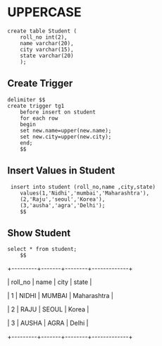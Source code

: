 # UPPERCASE
```
create table Student (
    roll_no int(2),
    name varchar(20),
    city varchar(15),
    state varchar(20)
    );
```
## Create Trigger
```
delimiter $$
create trigger tg1
    before insert on student
    for each row
    begin
    set new.name=upper(new.name);
    set new.city=upper(new.city);
    end;
    $$
```
## Insert Values in Student
```
 insert into student (roll_no,name ,city,state)
    values(1,'Nidhi','mumbai','Maharashtra'),
    (2,'Raju','seoul','Korea'),
    (3,'ausha','agra','Delhi');
    $$
```
## Show Student
```
select * from student;
    $$
```
+---------+-------+--------+-------------+ 

| roll_no | name  | city   | state       |

|       1 | NIDHI | MUMBAI | Maharashtra |

|       2 | RAJU  | SEOUL  | Korea       |

|       3 | AUSHA | AGRA   | Delhi       |

+---------+-------+--------+-------------+ 





